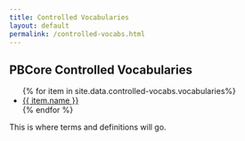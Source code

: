 ```yaml
---
title: Controlled Vocabularies
layout: default
permalink: /controlled-vocabs.html
---
```


<h2 class="green bold">PBCore Controlled Vocabularies</h2>

<div class="row">
  <div class="col-md-3">
    <div class="vocab-list">
      <ul>
        {% for item in site.data.controlled-vocabs.vocabularies%}
          <li class="vocab-container">
            <a href="{{ item.url }}" class="vocab-text">{{ item.name }}</a>
          </li>
        {% endfor %}
      </ul>
    </div>
  </div>
  <div class="col-md-9">
    This is where terms and definitions will go.
  </div>
</div>
